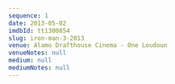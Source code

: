 ```yaml
---
sequence: 1
date: 2013-05-02
imdbId: tt1300854
slug: iron-man-3-2013
venue: Alamo Drafthouse Cinema - One Loudoun
venueNotes: null
medium: null
mediumNotes: null
---
```


